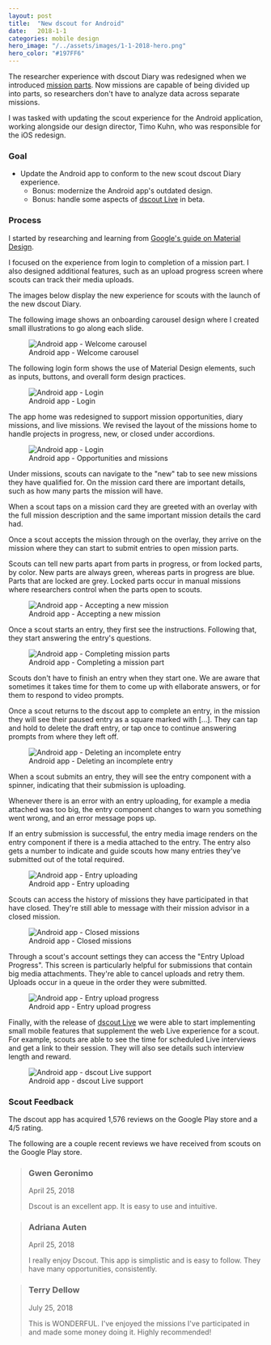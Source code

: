 ```yaml
---
layout: post
title:  "New dscout for Android"
date:   2018-1-1
categories: mobile design
hero_image: "/../assets/images/1-1-2018-hero.png"
hero_color: "#197FF6"
---
```

The researcher experience with dscout Diary was redesigned when we introduced [mission parts](/product/design/analyzing-entries-with-dscout/). Now missions are capable of being divided up into parts, so researchers don't have to analyze data across separate missions.

I was tasked with updating the scout experience for the Android application, working alongside our design director, Timo Kuhn, who was responsible for the iOS redesign.

### Goal
- Update the Android app to conform to the new scout dscout Diary experience.
	- Bonus: modernize the Android app's outdated design.
	- Bonus: handle some aspects of [dscout Live](https://dscout.com/live) in beta.

### Process
I started by researching and learning from [Google's guide on Material Design](https://material.io/design/).

I focused on the experience from login to completion of a mission part. I also designed additional features, such as an upload progress screen where scouts can track their media uploads.

The images below display the new experience for scouts with the launch of the new dscout Diary.

The following image shows an onboarding carousel design where I created small illustrations to go along each slide.

<figure>
	<img src="{{ site.baseurl }}/assets/images/android-0.png" alt="Android app - Welcome carousel" />
	<figcaption class="media-caption center">Android app - Welcome carousel</figcaption>
</figure>

The following login form shows the use of Material Design elements, such as inputs, buttons, and overall form design practices.

<figure>
	<img src="{{ site.baseurl }}/assets/images/android-1.png" alt="Android app - Login" />
	<figcaption class="media-caption center">Android app - Login</figcaption>
</figure>

The app home was redesigned to support mission opportunities, diary missions, and live missions. We revised the layout of the missions home to handle projects in progress, new, or closed under accordions.

<figure>
	<img src="{{ site.baseurl }}/assets/images/android-2.png" alt="Android app - Login" />
	<figcaption class="media-caption center">Android app - Opportunities and missions</figcaption>
</figure>

Under missions, scouts can navigate to the "new" tab to see new missions they have qualified for. On the mission card there are important details, such as how many parts the mission will have.

When a scout taps on a mission card they are greeted with an overlay with the full mission description and the same important mission details the card had.

Once a scout accepts the mission through on the overlay, they arrive on the mission where they can start to submit entries to open mission parts.

Scouts can tell new parts apart from parts in progress, or from locked parts, by color. New parts are always green, whereas parts in progress are blue. Parts that are locked are grey. Locked parts occur in manual missions where researchers control when the parts open to scouts.

<figure>
	<img src="{{ site.baseurl }}/assets/images/android-3.png" alt="Android app - Accepting a new mission" />
	<figcaption class="media-caption center">Android app - Accepting a new mission</figcaption>
</figure>

Once a scout starts an entry, they first see the instructions. Following that, they start answering the entry's questions.

<figure>
	<img src="{{ site.baseurl }}/assets/images/android-4.png" alt="Android app - Completing mission parts" />
	<figcaption class="media-caption center">Android app - Completing a mission part</figcaption>
</figure>

Scouts don't have to finish an entry when they start one. We are aware that sometimes it takes time for them to come up with ellaborate answers, or for them to respond to video prompts.

Once a scout returns to the dscout app to complete an entry, in the mission they will see their paused entry as a square marked with [...]. They can tap and hold to delete the draft entry, or tap once to continue answering prompts from where they left off.

<figure>
	<img src="{{ site.baseurl }}/assets/images/android-5.png" alt="Android app - Deleting an incomplete entry" />
	<figcaption class="media-caption center">Android app - Deleting an incomplete entry</figcaption>
</figure>

When a scout submits an entry, they will see the entry component with a spinner, indicating that their submission is uploading.

Whenever there is an error with an entry uploading, for example a media attached was too big, the entry component changes to warn you something went wrong, and an error message pops up.

If an entry submission is successful, the entry media image renders on the entry component if there is a media attached to the entry. The entry also gets a number to indicate and guide scouts how many entries they've submitted out of the total required.

<figure>
	<img src="{{ site.baseurl }}/assets/images/android-6.png" alt="Android app - Entry uploading" />
	<figcaption class="media-caption center">Android app - Entry uploading</figcaption>
</figure>

Scouts can access the history of missions they have participated in that have closed. They're still able to message with their mission advisor in a closed mission.

<figure>
	<img src="{{ site.baseurl }}/assets/images/android-7.png" alt="Android app - Closed missions" />
	<figcaption class="media-caption center">Android app - Closed missions</figcaption>
</figure>

Through a scout's account settings they can access the "Entry Upload Progress". This screen is particularly helpful for submissions that contain big media attachments. They're able to cancel uploads and retry them. Uploads occur in a queue in the order they were submitted.

<figure>
	<img src="{{ site.baseurl }}/assets/images/android-8.png" alt="Android app - Entry upload progress" />
	<figcaption class="media-caption center">Android app - Entry upload progress </figcaption>
</figure>

Finally, with the release of [dscout Live](https://dscout.com/live) we were able to start implementing small mobile features that supplement the web Live experience for a scout. For example, scouts are able to see the time for scheduled Live interviews and get a link to their session. They will also see details such interview length and reward.

<figure>
	<img src="{{ site.baseurl }}/assets/images/android-9.png" alt="Android app - dscout Live support" />
	<figcaption class="media-caption center">Android app - dscout Live support </figcaption>
</figure>

### Scout Feedback

The dscout app has acquired 1,576 reviews on the Google Play store and a 4/5 rating.

The following are a couple recent reviews we have received from scouts on the Google Play store.

<blockquote>
	<h3>Gwen Geronimo</h3>
	<date class="post-meta">April 25, 2018</date>
	<p>Dscout is an excellent app. It is easy to use and intuitive.</p>
</blockquote>

<blockquote>
	<h3>Adriana Auten</h3>
	<date class="post-meta">April 25, 2018</date>
	<p>I really enjoy Dscout. This app is simplistic and is easy to follow. They have many opportunities, consistently.</p>
</blockquote>

<blockquote>
	<h3>Terry Dellow</h3>
	<date class="post-meta">July 25, 2018</date>
	<p>This is WONDERFUL. I've enjoyed the missions I've participated in and made some money doing it. Highly recommended!</p>
</blockquote>
